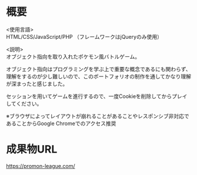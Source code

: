 # 概要
<使用言語>  
HTML/CSS/JavaScript/PHP
（フレームワークはjQueryのみ使用）

<説明>  
オブジェクト指向を取り入れたポケモン風バトルゲーム。

オブジェクト指向はプログラミングを学ぶ上で重要な概念であるにも関わらず、理解をするのが少し難しいので、このポートフォリオの制作を通してかなり理解が深まったと感じました。

セッションを用いてゲームを進行するので、一度Cookieを削除してからプレイしてください。

※ブラウザによってレイアウトが崩れることがあることやレスポンシブ非対応であることからGoogle Chromeでのアクセス推奨

# 成果物URL
https://promon-league.com/
